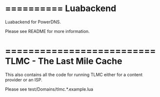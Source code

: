==========
Luabackend
==========

Luabackend for PowerDNS.

Please see README for more information.


==========================
TLMC - The Last Mile Cache
==========================

This also contains all the code for running TLMC
either for a content provider or an ISP.

Please see test/Domains/tlmc.*.example.lua




